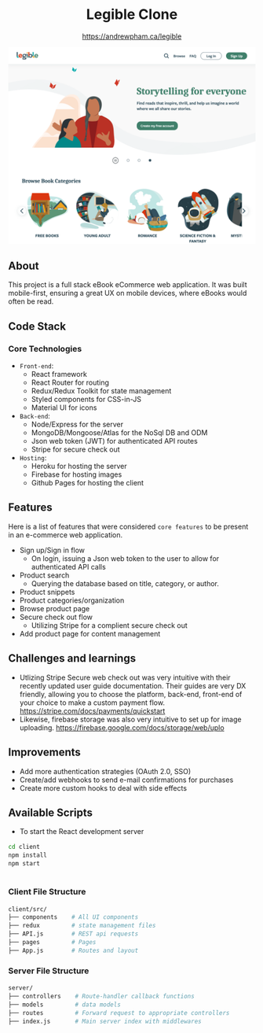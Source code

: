 <div align="center">

# Legible Clone

https://andrewpham.ca/legible

<img src="~/../legiblepreview.png">

</div>

## About

This project is a full stack eBook eCommerce web application. It was built mobile-first, ensuring a great UX on mobile devices, where eBooks would often be read.

## Code Stack

### Core Technologies

- `Front-end`:
  - React framework
  - React Router for routing
  - Redux/Redux Toolkit for state management
  - Styled components for CSS-in-JS
  - Material UI for icons
- `Back-end`:
  - Node/Express for the server
  - MongoDB/Mongoose/Atlas for the NoSql DB and ODM
  - Json web token (JWT) for authenticated API routes
  - Stripe for secure check out
- `Hosting`:
  - Heroku for hosting the server
  - Firebase for hosting images
  - Github Pages for hosting the client

## Features

Here is a list of features that were considered `core features` to be present in an e-commerce web application.

- Sign up/Sign in flow
  - On login, issuing a Json web token to the user to allow for authenticated API calls
- Product search
  - Querying the database based on title, category, or author.
- Product snippets
- Product categories/organization
- Browse product page
- Secure check out flow
  - Utilizing Stripe for a complient secure check out
- Add product page for content management

## Challenges and learnings

- Utlizing Stripe Secure web check out was very intuitive with their recently updated user guide documentation. Their guides are very DX friendly, allowing you to choose the platform, back-end, front-end of your choice to make a custom payment flow. https://stripe.com/docs/payments/quickstart
- Likewise, firebase storage was also very intuitive to set up for image uploading. https://firebase.google.com/docs/storage/web/uplo

## Improvements

- Add more authentication strategies (OAuth 2.0, SSO)
- Create/add webhooks to send e-mail confirmations for purchases
- Create more custom hooks to deal with side effects

## Available Scripts

- To start the React development server

```sh
cd client
npm install
npm start
```

#

### Client File Structure

```sh
client/src/
├── components    # All UI components
├── redux         # state management files
├── API.js        # REST api requests
├── pages         # Pages
├── App.js        # Routes and layout

```

### Server File Structure

```sh
server/
├── controllers    # Route-handler callback functions
├── models         # data models
├── routes         # Forward request to appropriate controllers
├── index.js       # Main server index with middlewares
```

